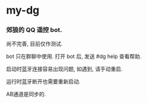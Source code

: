 # my-dg

### 郊狼的 QQ 遥控 bot.

尚不完善, 目前仅作测试.

bot 只在群聊中使用. 打开 bot 后, 发送 #dg help 查看帮助.

启动时蓝牙连接容易出现问题, 如遇到, 请手动重启.

运行时蓝牙断开也需要重新启动.

AB通道是同步的.
